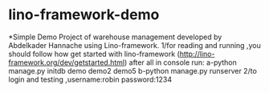 
# lino-framework-demo
*Simple Demo Project of warehouse management developed by Abdelkader Hannache using Lino-framework.
1/for reading and running ,you should follow how get started with lino-framework (http://lino-framework.org/dev/getstarted.html) after all in console run: a-python manage.py initdb demo demo2 demo5 b-python manage.py runserver
2/to login and testing ,username:robin password:1234
